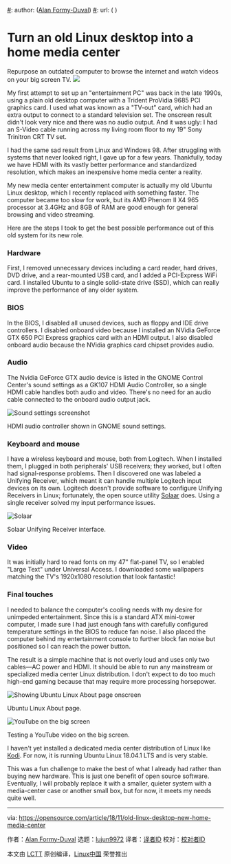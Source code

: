 [#]: collector: (lujun9972)
[#]: translator: (geekpi)
[#]: reviewer: ( )
[#]: publisher: ( )
[#]: subject: (Turn an old Linux desktop into a home media center)
[#]: via: (https://opensource.com/article/18/11/old-linux-desktop-new-home-media-center)
[#]: author: ([Alan Formy-Duval](https://opensource.com/users/alanfdoss))
[#]: url: ( )

Turn an old Linux desktop into a home media center
======
Repurpose an outdated computer to browse the internet and watch videos on your big screen TV.
![](https://opensource.com/sites/default/files/styles/image-full-size/public/lead-images/migration_innovation_computer_software.png?itok=VCFLtd0q)

My first attempt to set up an "entertainment PC" was back in the late 1990s, using a plain old desktop computer with a Trident ProVidia 9685 PCI graphics card. I used what was known as a "TV-out" card, which had an extra output to connect to a standard television set. The onscreen result didn't look very nice and there was no audio output. And it was ugly: I had an S-Video cable running across my living room floor to my 19" Sony Trinitron CRT TV set.

I had the same sad result from Linux and Windows 98. After struggling with systems that never looked right, I gave up for a few years. Thankfully, today we have HDMI with its vastly better performance and standardized resolution, which makes an inexpensive home media center a reality.

My new media center entertainment computer is actually my old Ubuntu Linux desktop, which I recently replaced with something faster. The computer became too slow for work, but its AMD Phenom II X4 965 processor at 3.4GHz and 8GB of RAM are good enough for general browsing and video streaming.

Here are the steps I took to get the best possible performance out of this old system for its new role.

### Hardware

First, I removed unnecessary devices including a card reader, hard drives, DVD drive, and a rear-mounted USB card, and I added a PCI-Express WiFi card. I installed Ubuntu to a single solid-state drive (SSD), which can really improve the performance of any older system.

### BIOS

In the BIOS, I disabled all unused devices, such as floppy and IDE drive controllers. I disabled onboard video because I installed an NVidia GeForce GTX 650 PCI Express graphics card with an HDMI output. I also disabled onboard audio because the NVidia graphics card chipset provides audio.

### Audio

The Nvidia GeForce GTX audio device is listed in the GNOME Control Center's sound settings as a GK107 HDMI Audio Controller, so a single HDMI cable handles both audio and video. There's no need for an audio cable connected to the onboard audio output jack.

![Sound settings screenshot][2]

HDMI audio controller shown in GNOME sound settings.

### Keyboard and mouse

I have a wireless keyboard and mouse, both from Logitech. When I installed them, I plugged in both peripherals' USB receivers; they worked, but I often had signal-response problems. Then I discovered one was labeled a Unifying Receiver, which meant it can handle multiple Logitech input devices on its own. Logitech doesn't provide software to configure Unifying Receivers in Linux; fortunately, the open source utility [Solaar][3] does. Using a single receiver solved my input performance issues.

![Solaar][5]

Solaar Unifying Receiver interface.

### Video

It was initially hard to read fonts on my 47" flat-panel TV, so I enabled "Large Text" under Universal Access. I downloaded some wallpapers matching the TV's 1920x1080 resolution that look fantastic!

### Final touches

I needed to balance the computer's cooling needs with my desire for unimpeded entertainment. Since this is a standard ATX mini-tower computer, I made sure I had just enough fans with carefully configured temperature settings in the BIOS to reduce fan noise. I also placed the computer behind my entertainment console to further block fan noise but positioned so I can reach the power button.

The result is a simple machine that is not overly loud and uses only two cables—AC power and HDMI. It should be able to run any mainstream or specialized media center Linux distribution. I don't expect to do too much high-end gaming because that may require more processing horsepower.

![Showing Ubuntu Linux About page onscreen][7]

Ubuntu Linux About page.

![YouTube on the big screen][9]

Testing a YouTube video on the big screen.

I haven't yet installed a dedicated media center distribution of Linux like [Kodi][10]. For now, it is running Ubuntu Linux 18.04.1 LTS and is very stable.

This was a fun challenge to make the best of what I already had rather than buying new hardware. This is just one benefit of open source software. Eventually, I will probably replace it with a smaller, quieter system with a media-center case or another small box, but for now, it meets my needs quite well.

--------------------------------------------------------------------------------

via: https://opensource.com/article/18/11/old-linux-desktop-new-home-media-center

作者：[Alan Formy-Duval][a]
选题：[lujun9972][b]
译者：[译者ID](https://github.com/译者ID)
校对：[校对者ID](https://github.com/校对者ID)

本文由 [LCTT](https://github.com/LCTT/TranslateProject) 原创编译，[Linux中国](https://linux.cn/) 荣誉推出

[a]: https://opensource.com/users/alanfdoss
[b]: https://github.com/lujun9972
[2]: https://opensource.com/sites/default/files/uploads/soundsettings.png (Sound settings screenshot)
[3]: https://pwr.github.io/Solaar/
[5]: https://opensource.com/sites/default/files/uploads/solaar_interface.png (Solaar)
[7]: https://opensource.com/sites/default/files/uploads/finalresult1.png (Showing Ubuntu Linux About page onscreen)
[9]: https://opensource.com/sites/default/files/uploads/finalresult2.png (YouTube on the big screen)
[10]: https://kodi.tv/
